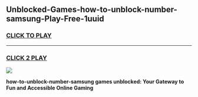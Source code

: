 
## Unblocked-Games-how-to-unblock-number-samsung-Play-Free-1uuid
<h3>
<a href="https://premium76.site?title=how-to-unblock-number-samsung&ref=18A1">CLICK TO PLAY</a></h3>
<hr>

<h3>
<a href="https://premium76.site?title=how-to-unblock-number-samsung&ref=18A1">CLICK 2 PLAY</a>
  
</h3>

<a href="https://premium76.site?title=how-to-unblock-number-samsung&ref=18A1"><img src="https://clearcache.store/games.png"></a>


**how-to-unblock-number-samsung games unblocked: Your Gateway to Fun and Accessible Online Gaming**
